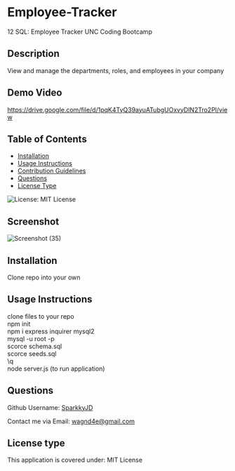 # Employee-Tracker
12 SQL: Employee Tracker UNC Coding Bootcamp

## Description
View and manage the departments, roles, and employees in your company

## Demo Video 
https://drive.google.com/file/d/1pqK4TyQ39ayuATubgUOxvyDlN2Tro2Pl/view

## Table of Contents
- [Installation](#installation)
- [Usage Instructions](#usage-instructions)
- [Contribution Guidelines](#contribution-guidelines)
- [Questions](#questions)
- [License Type](#license-type)

![License: MIT License](https://img.shields.io/badge/License-MIT%20License-brightgreen.svg)

## Screenshot
![Screenshot (35)](https://github.com/SparkkyJD/Employee-Tracker/assets/127361245/31284255-f4f7-42dc-a694-ab65bb10d3a2)

## Installation
Clone repo into your own

## Usage Instructions
clone files to your repo <br>
npm init <br>
npm i express inquirer mysql2 <br>
mysql -u root -p <br>
 scorce schema.sql <br>
 scorce seeds.sql <br>
 \q <br>
node server.js (to run application) <br>

## Questions <a name="github"></a>
 Github Username: <a href="https://github.com/SparkkyJD">SparkkyJD</a>

Contact me via Email: wagnd4e@gmail.com
## License type <a name="license"></a>
This application is covered under: MIT License
